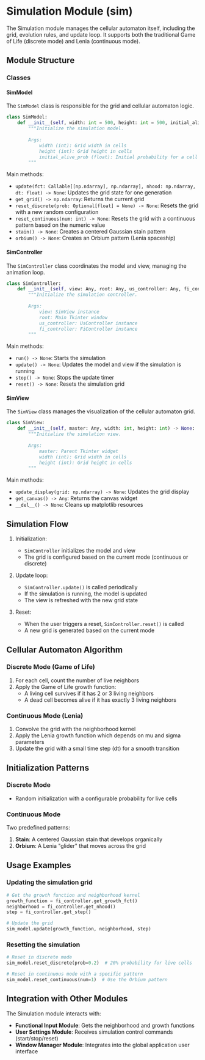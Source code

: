 # Simulation Module (sim)

The Simulation module manages the cellular automaton itself, including the grid, evolution rules, and update loop. It supports both the traditional Game of Life (discrete mode) and Lenia (continuous mode).

## Module Structure

### Classes

#### SimModel

The `SimModel` class is responsible for the grid and cellular automaton logic.

```python
class SimModel:
    def __init__(self, width: int = 500, height: int = 500, initial_alive_prob: float = 0.2) -> None:
        """Initialize the simulation model.
        
        Args:
            width (int): Grid width in cells
            height (int): Grid height in cells
            initial_alive_prob (float): Initial probability for a cell to be alive
        """
```

Main methods:

- `update(fct: Callable[[np.ndarray], np.ndarray], nhood: np.ndarray, dt: float) -> None`: Updates the grid state for one generation
- `get_grid() -> np.ndarray`: Returns the current grid
- `reset_discrete(prob: Optional[float] = None) -> None`: Resets the grid with a new random configuration
- `reset_continuous(num: int) -> None`: Resets the grid with a continuous pattern based on the numeric value
- `stain() -> None`: Creates a centered Gaussian stain pattern
- `orbium() -> None`: Creates an Orbium pattern (Lenia spaceship)

#### SimController

The `SimController` class coordinates the model and view, managing the animation loop.

```python
class SimController:
    def __init__(self, view: Any, root: Any, us_controller: Any, fi_controller: Any) -> None:
        """Initialize the simulation controller.
        
        Args:
            view: SimView instance
            root: Main Tkinter window
            us_controller: UsController instance
            fi_controller: FiController instance
        """
```

Main methods:

- `run() -> None`: Starts the simulation
- `update() -> None`: Updates the model and view if the simulation is running
- `stop() -> None`: Stops the update timer
- `reset() -> None`: Resets the simulation grid

#### SimView

The `SimView` class manages the visualization of the cellular automaton grid.

```python
class SimView:
    def __init__(self, master: Any, width: int, height: int) -> None:
        """Initialize the simulation view.
        
        Args:
            master: Parent Tkinter widget
            width (int): Grid width in cells
            height (int): Grid height in cells
        """
```

Main methods:

- `update_display(grid: np.ndarray) -> None`: Updates the grid display
- `get_canvas() -> Any`: Returns the canvas widget
- `__del__() -> None`: Cleans up matplotlib resources

## Simulation Flow

1. Initialization:
   - `SimController` initializes the model and view
   - The grid is configured based on the current mode (continuous or discrete)

2. Update loop:
   - `SimController.update()` is called periodically
   - If the simulation is running, the model is updated
   - The view is refreshed with the new grid state

3. Reset:
   - When the user triggers a reset, `SimController.reset()` is called
   - A new grid is generated based on the current mode

## Cellular Automaton Algorithm

### Discrete Mode (Game of Life)

1. For each cell, count the number of live neighbors
2. Apply the Game of Life growth function:
   - A living cell survives if it has 2 or 3 living neighbors
   - A dead cell becomes alive if it has exactly 3 living neighbors

### Continuous Mode (Lenia)

1. Convolve the grid with the neighborhood kernel
2. Apply the Lenia growth function which depends on mu and sigma parameters
3. Update the grid with a small time step (dt) for a smooth transition

## Initialization Patterns

### Discrete Mode

- Random initialization with a configurable probability for live cells

### Continuous Mode

Two predefined patterns:

1. **Stain**: A centered Gaussian stain that develops organically
2. **Orbium**: A Lenia "glider" that moves across the grid

## Usage Examples

### Updating the simulation grid

```python
# Get the growth function and neighborhood kernel
growth_function = fi_controller.get_growth_fct()
neighborhood = fi_controller.get_nhood()
step = fi_controller.get_step()

# Update the grid
sim_model.update(growth_function, neighborhood, step)
```

### Resetting the simulation

```python
# Reset in discrete mode
sim_model.reset_discrete(prob=0.2)  # 20% probability for live cells

# Reset in continuous mode with a specific pattern
sim_model.reset_continuous(num=1)  # Use the Orbium pattern
```

## Integration with Other Modules

The Simulation module interacts with:

- **Functional Input Module**: Gets the neighborhood and growth functions
- **User Settings Module**: Receives simulation control commands (start/stop/reset)
- **Window Manager Module**: Integrates into the global application user interface 